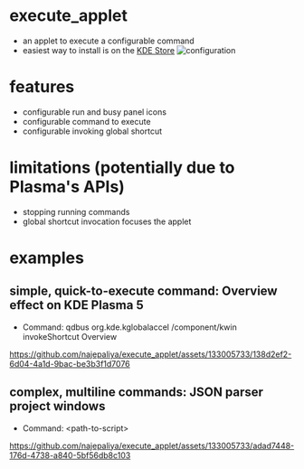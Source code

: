 # execute_applet
- an applet to execute a configurable command
- easiest way to install is on the [KDE Store](https://store.kde.org/p/2044766)
![configuration](https://github.com/najepaliya/execute_applet/assets/133005733/69602a16-46fe-4c75-8a1d-c83998c17c70)

# features
- configurable run and busy panel icons
- configurable command to execute
- configurable invoking global shortcut

# limitations (potentially due to Plasma's APIs)
- stopping running commands
- global shortcut invocation focuses the applet

# examples

## simple, quick-to-execute command: Overview effect on KDE Plasma 5
- Command: qdbus org.kde.kglobalaccel /component/kwin invokeShortcut Overview

https://github.com/najepaliya/execute_applet/assets/133005733/138d2ef2-6d04-4a1d-9bac-be3b3f1d7076

## complex, multiline commands: JSON parser project windows
- Command: \<path-to-script\>

https://github.com/najepaliya/execute_applet/assets/133005733/adad7448-176d-4738-a840-5bf56db8c103

